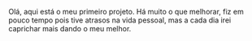 Olá, aqui está o meu primeiro projeto. Há muito o que melhorar, fiz em pouco tempo pois tive atrasos na vida pessoal, mas a cada dia irei caprichar mais dando o meu melhor.
